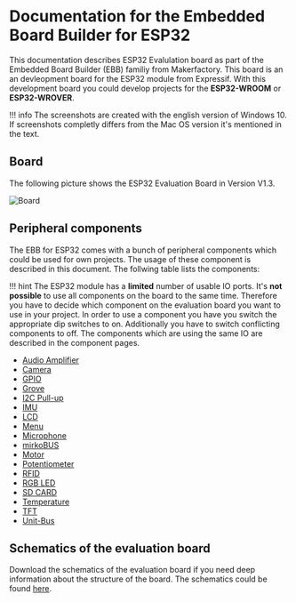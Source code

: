 # Documentation for the Embedded Board Builder for ESP32

This documentation describes ESP32 Evalulation board as part of the Embedded Board Builder (EBB) familiy from Makerfactory. This board is an an devleopment board for the ESP32 module from Expressif. With this development board you could develop projects for the **ESP32-WROOM** or **ESP32-WROVER**.

!!! info
    The screenshots are created with the english version of Windows 10. If screenshots completly differs from the Mac OS version it's mentioned in the text.

## Board

The following picture shows the ESP32 Evaluation Board in Version V1.3.

![Board](../../images/esp32/board_ebb-esp32.jpg)

## Peripheral components

The EBB for ESP32 comes with a bunch of peripheral components which could be used for own projects. The usage of these component is described in this document. The follwing table lists the components:

!!! hint
    The ESP32 module has a **limited** number of usable IO ports. It's **not possible** to use all components on the board to the same time. Therefore you have to decide which component on the evaluation board you want to use in your project. In order to use a component you have you switch the appropriate dip switches to on. Additionally you have to switch conflicting components to off. The components which are using the same IO are described in the component pages.

- [Audio Amplifier](./audio.md)
- [Camera](./camera.md)
- [GPIO](./gpio.md)
- [Grove](./grove.md)
- [I2C Pull-up](./i2c_pull_up.md)
- [IMU](./gyro.md)
- [LCD](./lcd.md)
- [Menu](./menu.md)
- [Microphone](./microphone.md)
- [mirkoBUS](./mikro_bus.md)
- [Motor](./motor.md)
- [Potentiometer](./potentiometer.md)
- [RFID](./rfid.md)
- [RGB LED](./rgb-led.md)
- [SD CARD](./sd_card.md)
- [Temperature](./temperature.md)
- [TFT](./tft.md)
- [Unit-Bus](./unit-bus.md)


## Schematics of the evaluation board

Download the schematics of the evaluation board if you need deep information about the structure of the board. The schematics could be found [here](../../assets/pdf/ESP32_Eval_V13_CS.PDF).
